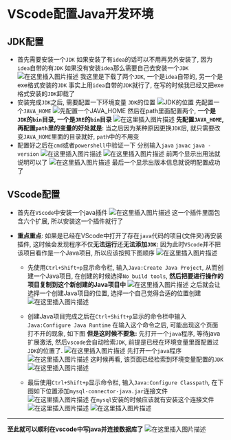 # VScode配置Java开发环境
## JDK配置
 - 首先需要安装一个`JDK`
 如果安装了有`idea`的话可以不用再另外安装了, 因为`idea`自带的有`JDK`
 如果没有安装`idea`那么需要自己去安装一个`JDK`
 ![在这里插入图片描述](E:\Typora\ty_Photo\d60812ff47874467a98cca455d78fa58.png)
 我这里是下载了两个`JDK`, 一个是`idea`自带的, 另一个是exe格式安装的`JDK`
 事实上用`idea`自带的`JDK`就行了, 在写的时候我已经又把exe格式安装的`JDK`卸载了
- 安装完成`JDK`之后, 需要配置一下环境变量
`JDK`的位置
![JDK的位置](E:\Typora\ty_Photo\9f748744bbf44f469584e5a7aa17f6b4.png)
先配置一个`JAVA_HOME`
![先配置一个JAVA_HOME](E:\Typora\ty_Photo\e3ef429966344d3bb69590f90b91e3ac.png)
然后在path里面配置两个, **一个是`JDK`的`bin`目录, 一个是`JRE`的`bin`目录**
![在这里插入图片描述](E:\Typora\ty_Photo\132112d011954cb5a98ec80b49bba403.png)
**先配置`JAVA_HOME`, 再配置`path`里的变量的好处就是**: 当之后因为某种原因更换`JDK`后, 就只需要改变`JAVA_HOME`里面的目录就好, `path`中的不用变
- 配置好之后在`cmd`或者`powershell`中验证一下
分别输入`java` `javac` `java -version`
![在这里插入图片描述](E:\Typora\ty_Photo\321fac289f6d488fa5ac3b078b0e1bed.png)
![在这里插入图片描述](E:\Typora\ty_Photo\be861a0335ce4e47af57a12786da831f.png)
前两个显示出用法就说明可以了
![在这里插入图片描述](E:\Typora\ty_Photo\614958f8cd754a63be3b66b54473c476.png)
最后一个显示出版本信息就说明配置成功了

## VScode配置
 - 首先在`VScode`中安装一个java插件
![在这里插入图片描述](E:\Typora\ty_Photo\adf1b52706144e639d1c7eb30dc4bdd5.png)
这一个插件里面包含六个扩展, 所以安装这一个插件就行了

 - **重点重点**: 如果是已经在VScode中打开了存在`java`代码的项目(文件夹)再安装插件, 这时候会发现程序不仅**无法运行**还**无法添加`JDK`:**  因为此时`VScode`并不把该项目看作是一个Java项目, 所以应该按照下图顺序
![在这里插入图片描述](E:\Typora\ty_Photo\4ddd9ef99e934d6d9bfdd632c0950f72.png)
	 - 先使用`Ctrl+Shift+p`显示命令栏, 输入`Java:Create Java Project`, 从而创建一个Java项目, 在创建的时候选择`No build tools`, **然后把要进行操作的项目复制到这个新创建的Java项目中**	![在这里插入图片描述](E:\Typora\ty_Photo\3aa7f37087db490186bd157bbfab117d.png)
之后就会让选择一个创建Java项目的位置, 选择一个自己觉得合适的位置创建	 ![在这里插入图片描述](E:\Typora\ty_Photo\ce8bc7b002a64e749ac48ed6c2e8201e.png)
	 - 创建Java项目完成之后在`Ctrl+Shift+p`显示的命令栏中输入`Java:Configure Java Runtime`
	 在输入这个命令之后, 可能出现这个页面打不开的现象, 如下图
 **但是这时候不要急:** 先打开一个`java`程序, 等待java扩展激活, 然后`vscode`会自动检索`JDK`, 前提是已经在环境变量里面配置过`JDK`的位置了.
 ![在这里插入图片描述](E:\Typora\ty_Photo\ccc345bf4611412fb86b97486526d453.png)
 先打开一个`java`程序
 ![在这里插入图片描述](E:\Typora\ty_Photo\af96b366f4f946e1a8739aee66386b68.png)
 这时候再看, 该页面已经检索到环境变量配置的`JDK`
 ![在这里插入图片描述](E:\Typora\ty_Photo\8bff7a12466d4a82a8ae1f4b872747f8.png)

	 -  最后使用`Ctrl+Shift+p`显示命令栏, 输入`Java:Configure Classpath`, 在下图如下位置添加`mysql-connector-java.jar`连接文件
![在这里插入图片描述](E:\Typora\ty_Photo\f446eeeb167449fcbdf554b4b9f66a46.png)
在`mysql`安装的时候应该就有安装这个连接文件
![在这里插入图片描述](E:\Typora\ty_Photo\940a8ae159b248d1afb82f691921864d.png)
![在这里插入图片描述](E:\Typora\ty_Photo\b7fbbfac68ba403b98658a09a6927270.png)

-----
**至此就可以顺利在vscode中写java并连接数据库了**
![在这里插入图片描述](E:\Typora\ty_Photo\e833d1cb04b544dba176eb0a91ad35fc.png)